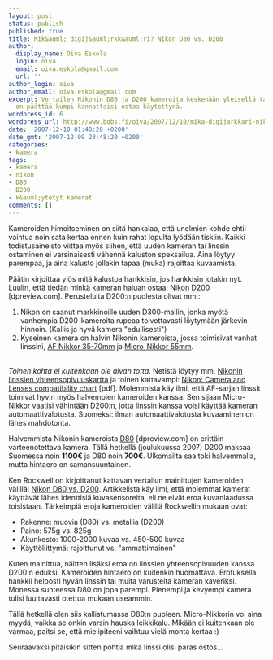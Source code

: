 ```yaml
---
layout: post
status: publish
published: true
title: Mik&auml; digij&auml;rkk&auml;ri? Nikon D80 vs. D200
author:
  display_name: Oiva Eskola
  login: oiva
  email: oiva.eskola@gmail.com
  url: ''
author_login: oiva
author_email: oiva.eskola@gmail.com
excerpt: Vertailen Nikonin D80 ja D200 kameroita keskenään yleisellä tasolla. Tarkoituksena
  on päättää kumpi kannattaisi ostaa käytettynä.
wordpress_id: 6
wordpress_url: http://www.bobs.fi/oiva/2007/12/10/mika-digijarkkari-nikon-d80-vs-d200/
date: '2007-12-10 01:48:20 +0200'
date_gmt: '2007-12-09 23:48:20 +0200'
categories:
- kamera
tags:
- kamera
- nikon
- D80
- D200
- k&auml;ytetyt kamerat
comments: []
---
```

<p>Kameroiden himoitseminen on siit&auml; hankalaa, ett&auml; unelmien kohde ehtii vaihtua noin sata kertaa ennen kuin rahat lopulta ly&ouml;d&auml;&auml;n tiskiin. Kaikki todistusaineisto viittaa my&ouml;s siihen, ett&auml; uuden kameran tai linssin ostaminen ei varsinaisesti v&auml;henn&auml; kaluston speksailua. Aina l&ouml;ytyy parempaa, ja aina kalusto jollakin tapaa (muka) rajoittaa kuvaamista.</p>
<p>P&auml;&auml;tin kirjoittaa yl&ouml;s mit&auml; kalustoa hankkisin, jos hankkisin jotakin nyt. Luulin, ett&auml; tied&auml;n mink&auml; kameran haluan ostaa: <a href="http://www.dpreview.com/reviews/nikond200/">Nikon D200</a> [dpreview.com]. Perusteluita  D200:n puolesta olivat mm.:<br />
<a id="more"></a><a id="more-6"></a></p>
<ol>
<li>Nikon on saanut markkinoille uuden D300-mallin, jonka my&ouml;t&auml; vanhempia D200-kameroita rupeaa toivottavasti l&ouml;ytym&auml;&auml;n j&auml;rkevin hinnoin. (Kallis ja hyv&auml; kamera "edullisesti")</li>
<li>Kyseinen kamera on halvin Nikonin kameroista, jossa toimisivat vanhat linssini, <a href="http://www.mir.com.my/rb/photography/companies/nikon/nikkoresources/AFNikkor/AF3570mm/index.htm">AF Nikkor 35-70mm</a> ja <a href="http://www.mir.com.my/rb/photography/companies/nikon/nikkoresources/micronikkor/55mmmicro.htm">Micro-Nikkor 55mm</a>.</li>
</ol><br />
<em>Toinen kohta ei kuitenkaan ole aivan totta.</em> Netist&auml; l&ouml;ytyy mm. <a href="http://www.kenrockwell.com/nikon/compatibility-lens.htm#dslr">Nikonin linssien yhteensopivuuskartta</a> ja toinen kattavampi: <a href="ftp://ftp.nikon-euro.com/Manuals/DrdIaQvRZv/lcm-En_02.pdf">Nikon: Camera and Lenses compatibility chart</a> [pdf]. Molemmista k&auml;y ilmi, ett&auml; AF-sarjan linssit toimivat hyvin my&ouml;s  halvempien kameroiden kanssa. Sen sijaan Micro-Nikkor vaatisi v&auml;hint&auml;&auml;n D200:n, jotta linssin kanssa voisi k&auml;ytt&auml;&auml; kameran automaattivalotusta. Suomeksi: ilman automaattivalotusta kuvaaminen on l&auml;hes mahdotonta.</p>
<p>Halvemmista Nikonin kameroista <a href="http://www.dpreview.com/reviews/nikond80/">D80</a> [dpreview.com] on eritt&auml;in varteenotettava kamera. T&auml;ll&auml; hetkell&auml; (joulukuussa 2007) D200 maksaa Suomessa noin <strong>1100&euro;</strong> ja D80 noin <strong>700&euro;</strong>. Ulkomailta saa toki halvemmalla, mutta hintaero on samansuuntainen.</p>
<p>Ken Rockwell on kirjoittanut kattavan vertailun mainittujen kameroiden v&auml;lill&auml;: <a href="http://www.kenrockwell.com/nikon/d80/vs-d200.htm">Nikon D80 vs. D200</a>. Artikkelista k&auml;y ilmi, ett&auml; molemmat kamerat k&auml;ytt&auml;v&auml;t l&auml;hes identtisi&auml; kuvasensoreita, eli ne eiv&auml;t eroa kuvanlaadussa toisistaan. T&auml;rkeimpi&auml; eroja kameroiden v&auml;lill&auml; Rockwellin mukaan ovat:</p>
<ul>
<li>Rakenne: muovia (D80) vs. metallia (D200)</li>
<li>Paino: 575g vs. 825g</li>
<li>Akunkesto: 1000-2000 kuvaa vs. 450-500 kuvaa</li>
<li>K&auml;ytt&ouml;liittym&auml;: rajoittunut vs. "ammattimainen"</li>
</ul>
<p>Kuten mainittua, n&auml;itten lis&auml;ksi eroa on linssien yhteensopivuuden kanssa D200:n eduksi. Kameroiden hintaero on kuitenkin huomattava. Erotuksella hankkii helposti hyv&auml;n linssin tai muita varusteita kameran kaveriksi. Monessa suhteessa D80 on jopa parempi. Pienempi ja kevyempi kamera tulisi luultavasti otettua mukaan useammin.</p>
<p>T&auml;ll&auml; hetkell&auml; olen siis kallistumassa D80:n puoleen. Micro-Nikkorin voi aina myyd&auml;, vaikka se onkin varsin hauska leikkikalu. Mik&auml;&auml;n ei kuitenkaan ole varmaa, paitsi se, ett&auml; mielipiteeni vaihtuu viel&auml; monta kertaa :)</p>
<p>Seuraavaksi pit&auml;isikin sitten pohtia mik&auml; linssi olisi paras ostos...</p>
<p><script type="text/javascript"><!--<br />
google_ad_client = "pub-9685291331219807";<br />
/* blogi kamerat, 468x60, luotu 4.2.2008 */<br />
google_ad_slot = "1633259639";<br />
google_ad_width = 468;<br />
google_ad_height = 60;<br />
//--><br />
</script><br />
<script type="text/javascript"<br />
src="http://pagead2.googlesyndication.com/pagead/show_ads.js"><br />
</script></p>
